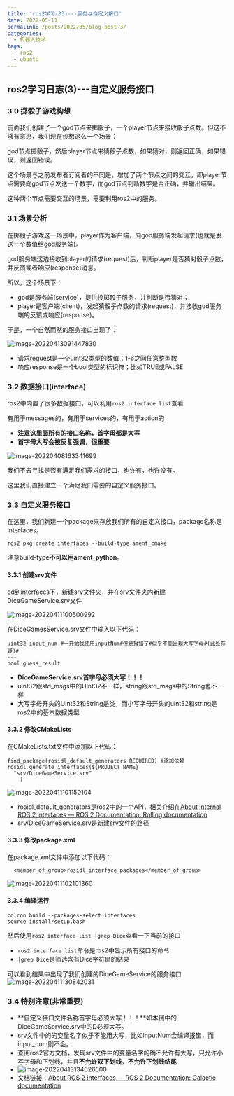 ```yaml
---
title: 'ros2学习(03)---服务与自定义接口'
date: 2022-05-11
permalink: /posts/2022/05/blog-post-3/
categories:
  - 机器人技术
tags:
  - ros2
  - ubuntu
---
```

## ros2学习日志(3)---自定义服务接口

### 3.0 掷骰子游戏构想

前面我们创建了一个god节点来掷骰子，一个player节点来接收骰子点数。但这不够有意思，我们现在设想这么一个场景：

god节点掷骰子，然后player节点来猜骰子点数，如果猜对，则返回正确，如果错误，则返回错误。

这个场景与之前发布者订阅者的不同是，增加了两个节点之间的交互，即player节点需要向god节点发送一个数字，而god节点判断数字是否正确，并输出结果。

这种两个节点需要交互的场景，需要利用ros2中的服务。

### 3.1 场景分析

在掷骰子游戏这一场景中，player作为客户端，向god服务端发起请求(也就是发送一个数值给god服务端)。

god服务端这边接收到player的请求(request)后，判断player是否猜对骰子点数，并反馈或者响应(response)消息。

所以，这个场景下：

- god是服务端(service)，提供投掷骰子服务，并判断是否猜对；
- player是客户端(client)，发起猜骰子点数的请求(request)，并接收god服务端的反馈或响应(response)。

于是，一个自然而然的服务接口出现了：

![image-20220413091447830](https://s2.loli.net/2022/04/13/Wy1lbtAvGqTZ7jk.png)

- 请求request是一个uint32类型的数值；1-6之间任意整型数
- 响应response是一个bool类型的标识符；比如TRUE或FALSE

### 3.2 数据接口(interface)

ros2中内置了很多数据接口，可以利用`ros2 interface list`查看

有用于messages的，有用于services的，有用于action的

- **注意这里面所有的接口名称，首字母都是大写**
- **首字母大写会被反复强调，很重要**

![image-20220408163341699](https://s2.loli.net/2022/04/08/x127ltwI9fLzSY6.png)

我们不去寻找是否有满足我们需求的接口，也许有，也许没有。

这里我们直接建立一个满足我们需要的自定义服务接口。

### 3.3 自定义服务接口

在这里，我们新建一个package来存放我们所有的自定义接口，package名称是interfaces。

```
ros2 pkg create interfaces --build-type ament_cmake 
```

注意build-type**不可以用ament_python**。

#### 3.3.1 创建srv文件

cd到interfaces下，新建srv文件夹，并在srv文件夹内新建DiceGameService.srv文件

![image-20220411100500992](https://s2.loli.net/2022/04/11/WJeEfxibglatS3M.png)

在DiceGamesService.srv文件中输入以下代码：

```
uint32 input_num #一开始我使用inputNum#但是报错了#似乎不能出现大写字母#(此处存疑)#
---
bool guess_result
```

- **DiceGameService.srv首字母必须大写！！！**
- uint32跟std_msgs中的UInt32不一样，string跟std_msgs中的String也不一样
- 大写字母开头的UInt32和String是类，而小写字母开头的uint32和string是ros2中的基本数据类型

#### 3.3.2 修改CMakeLists

在CMakeLists.txt文件中添加以下代码：

```
find_package(rosidl_default_generators REQUIRED) #添加依赖
rosidl_generate_interfaces(${PROJECT_NAME}
  "srv/DiceGameService.srv"
    )
```

![image-20220411101150104](https://s2.loli.net/2022/04/11/TPpeNrxtcHZM7sR.png)

- rosidl_default_generators是ros2中的一个API，相关介绍在[About internal ROS 2 interfaces — ROS 2 Documentation: Rolling documentation](https://docs.ros.org/en/rolling/Concepts/About-Internal-Interfaces.html#the-rosidl-repository)
- srv/DiceGameService.srv是新建srv文件的路径

#### 3.3.3 修改package.xml

在package.xml文件中添加以下代码：

```
  <member_of_group>rosidl_interface_packages</member_of_group>
```

![image-20220411102101360](https://s2.loli.net/2022/04/11/ky1reg9f8jAhcmN.png)

#### 3.3.4 编译运行

```
colcon build --packages-select interfaces
source install/setup.bash
```

然后使用`ros2 interface list |grep Dice`查看一下当前的接口

- `ros2 interface list`命令是ros2中显示所有接口的命令
- `|grep Dice`是筛选含有Dice字符串的结果

可以看到结果中出现了我们创建的DiceGameService的服务接口![image-20220411130842031](https://s2.loli.net/2022/04/11/RXlwqnJ68GtMKiv.png)

### 3.4 特别注意(非常重要)

- **自定义接口文件名称首字母必须大写！！！**如本例中的DiceGameService.srv中的D必须大写。
- srv文件中的的变量名字似乎不能用大写，比如inputNum会编译报错，而input_num则不会。
- 查阅ros2官方文档，发现srv文件中的变量名字的确不允许有大写，只允许小写字母和下划线，并且**不允许双下划线**，**不允许下划线结尾**
- ![image-20220413134626500](https://s2.loli.net/2022/04/13/C1ukIJP6ZvzwBo4.png)
- 文档链接：[About ROS 2 interfaces — ROS 2 Documentation: Galactic documentation](https://docs.ros.org/en/galactic/Concepts/About-ROS-Interfaces.html#id8)